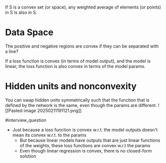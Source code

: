 If S is a convex set (or space), any weighted average of elements (or points) in S is also in S.
# Data Space
The positive and negative regions are convex if they can be separated with a line?

If a loss function is convex (in terms of model output), and the model is linear, the loss function is also convex in terms of the model params.

# Hidden units and nonconvexity
You can swap hidden units symmetrically such that the function that is defined by the network is the same, even though the params are different.
![[Pasted image 20250211191121.png]]

#interview_question 
- Just because a loss function is convex w.r.t. the model outputs doesn't mean its convex w.r.t. to the params
	- But because linear models have outputs that are just linear functions of the weights, these loss functions are convex w.r.t the params
	- Even though linear regression is convex, there is no closed-form solution